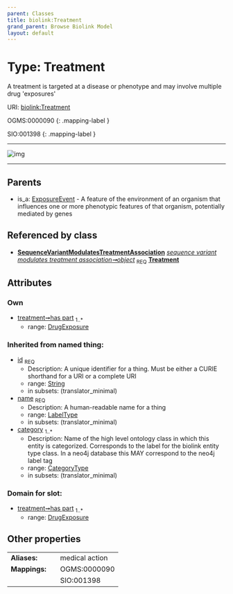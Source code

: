 ```yaml
---
parent: Classes
title: biolink:Treatment
grand_parent: Browse Biolink Model
layout: default
---
```


# Type: Treatment


A treatment is targeted at a disease or phenotype and may involve multiple drug 'exposures'

URI: [biolink:Treatment](https://w3id.org/biolink/vocab/Treatment)

OGMS:0000090
{: .mapping-label }

SIO:001398
{: .mapping-label }


---

![img](http://yuml.me/diagram/nofunky;dir:TB/class/[DrugExposure]%3Chas%20part%201..*-%20[Treatment|id(i):string;name(i):label_type;category(i):category_type%20%2B],[SequenceVariantModulatesTreatmentAssociation]-%20object%201..1%3E[Treatment],[ExposureEvent]%5E-[Treatment],[SequenceVariantModulatesTreatmentAssociation],[ExposureEvent],[DrugExposure])

---


## Parents

 *  is_a: [ExposureEvent](ExposureEvent.md) - A feature of the environment of an organism that influences one or more phenotypic features of that organism, potentially mediated by genes

## Referenced by class

 *  **[SequenceVariantModulatesTreatmentAssociation](SequenceVariantModulatesTreatmentAssociation.md)** *[sequence variant modulates treatment association➞object](sequence_variant_modulates_treatment_association_object.md)*  <sub>REQ</sub>  **[Treatment](Treatment.md)**

## Attributes


### Own

 * [treatment➞has part](treatment_has_part.md)  <sub>1..*</sub>
    * range: [DrugExposure](DrugExposure.md)

### Inherited from named thing:

 * [id](id.md)  <sub>REQ</sub>
    * Description: A unique identifier for a thing. Must be either a CURIE shorthand for a URI or a complete URI
    * range: [String](types/String.md)
    * in subsets: (translator_minimal)
 * [name](name.md)  <sub>REQ</sub>
    * Description: A human-readable name for a thing
    * range: [LabelType](types/LabelType.md)
    * in subsets: (translator_minimal)
 * [category](category.md)  <sub>1..*</sub>
    * Description: Name of the high level ontology class in which this entity is categorized. Corresponds to the label for the biolink entity type class. In a neo4j database this MAY correspond to the neo4j label tag
    * range: [CategoryType](types/CategoryType.md)
    * in subsets: (translator_minimal)

### Domain for slot:

 * [treatment➞has part](treatment_has_part.md)  <sub>1..*</sub>
    * range: [DrugExposure](DrugExposure.md)

## Other properties

|  |  |  |
| --- | --- | --- |
| **Aliases:** | | medical action |
| **Mappings:** | | OGMS:0000090 |
|  | | SIO:001398 |

